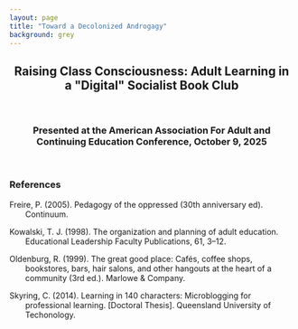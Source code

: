 ```yaml
---
layout: page
title: "Toward a Decolonized Androgagy"
background: grey
---
```


<div align="center">
 
<h2> Raising Class Consciousness: Adult Learning in a "Digital" Socialist Book Club</h2>

<br>

<h3>Presented at the American Association For Adult and Continuing Education Conference, October 9, 2025</h3>

</div>
<br>

### References

<p style="padding-left: 2em; text-indent: -2em;">
Freire, P. (2005). Pedagogy of the oppressed (30th anniversary ed). Continuum.

 </p>
  <p style="padding-left: 2em; text-indent: -2em;">
Kowalski, T. J. (1998). The organization and planning of adult education. Educational Leadership Faculty Publications, 61, 3–12.
 </p>
 
 <p style="padding-left: 2em; text-indent: -2em;">
  Oldenburg, R. (1999). The great good place: Cafés, coffee shops, bookstores, bars, hair salons, and other hangouts at the heart of a community (3rd ed.). Marlowe & Company.
  </p>
  
<p style="padding-left: 2em; text-indent: -2em;">
Skyring, C. (2014). Learning in 140 characters: Microblogging for professional learning. [Doctoral
Thesis]. Queensland University of Techonology.</p>
 
